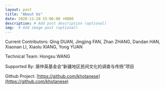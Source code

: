 ```yaml
---
layout: post
title: "About Us"
date: 2020-11-28 15:06:00 +0800
description: # Add post description (optional)
img:  # Add image post (optional)
---
```


Current Contributors: Qing DUAN, Jingjing FAN, Zhan ZHANG, Dandan HAN, Xiaonan LI, Xiaolu XIANG, Yong YUAN

Technical Team: Hongsu WANG

Supported By: 唐仲英基金会“新疆地区民间文化的调查与传扬”项目

Github Project: [https://github.com/khotanese](https://github.com/khotanese)